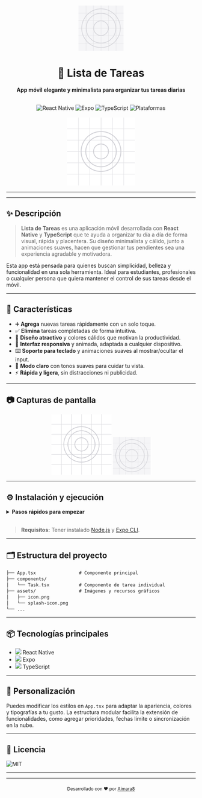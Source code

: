 

<div align="center">
   <img src="assets/icon.png" alt="Logo" width="120" />
  
   # 📝 Lista de Tareas
   <strong>App móvil elegante y minimalista para organizar tus tareas diarias</strong>
  
   <br />
   <img src="https://img.shields.io/badge/React_Native-2025-blue?logo=react" alt="React Native" />
   <img src="https://img.shields.io/badge/Expo-54.0.10-green?logo=expo" alt="Expo" />
   <img src="https://img.shields.io/badge/TypeScript-5.9.2-blue?logo=typescript" alt="TypeScript" />
   <img src="https://img.shields.io/badge/Plataforma-Android/iOS/web-orange" alt="Plataformas" />
   <br />
   <br />
   <img src="assets/splash-icon.png" alt="Splash" width="180" />
</div>

---


---

## ✨ Descripción

<blockquote>
<b>Lista de Tareas</b> es una aplicación móvil desarrollada con <b>React Native</b> y <b>TypeScript</b> que te ayuda a organizar tu día a día de forma visual, rápida y placentera. Su diseño minimalista y cálido, junto a animaciones suaves, hacen que gestionar tus pendientes sea una experiencia agradable y motivadora.
</blockquote>

Esta app está pensada para quienes buscan simplicidad, belleza y funcionalidad en una sola herramienta. Ideal para estudiantes, profesionales o cualquier persona que quiera mantener el control de sus tareas desde el móvil.

---


## 🚀 Características

<ul>
   <li>➕ <b>Agrega</b> nuevas tareas rápidamente con un solo toque.</li>
   <li>✅ <b>Elimina</b> tareas completadas de forma intuitiva.</li>
   <li>🎨 <b>Diseño atractivo</b> y colores cálidos que motivan la productividad.</li>
   <li>📱 <b>Interfaz responsiva</b> y animada, adaptada a cualquier dispositivo.</li>
   <li>⌨️ <b>Soporte para teclado</b> y animaciones suaves al mostrar/ocultar el input.</li>
   <li>🌙 <b>Modo claro</b> con tonos suaves para cuidar tu vista.</li>
   <li>⚡ <b>Rápida y ligera</b>, sin distracciones ni publicidad.</li>
</ul>

---


## 📷 Capturas de pantalla

<div align="center">
   <img src="assets/splash-icon.png" width="160" alt="Splash" />
   <img src="assets/icon.png" width="100" alt="Icono" />
   <!-- Puedes añadir aquí capturas reales de la app -->
</div>

---


## ⚙️ Instalación y ejecución

<details>
<summary><b>Pasos rápidos para empezar</b></summary>

```bash
# 1. Clona el repositorio
git clone https://github.com/Aimara8/todoListAPP.git
cd todoListAPP

# 2. Instala las dependencias
npm install
# o
yarn install

# 3. Ejecuta la app
npm start
# o
yarn start
```

Luego, sigue las instrucciones de Expo para abrir en un emulador, dispositivo físico o navegador web.

</details>

<br/>
<blockquote>
<b>Requisitos:</b> Tener instalado <a href="https://docs.expo.dev/get-started/installation/">Node.js</a> y <a href="https://docs.expo.dev/get-started/installation/">Expo CLI</a>.
</blockquote>

---


## 🗂️ Estructura del proyecto

```text
├── App.tsx                # Componente principal
├── components/
│   └── Task.tsx           # Componente de tarea individual
├── assets/                # Imágenes y recursos gráficos
│   ├── icon.png
│   └── splash-icon.png
└── ...
```

---


## 📦 Tecnologías principales

<ul>
   <li><img src="https://img.shields.io/badge/React_Native-0.81.4-blue?logo=react" height="20"/> React Native</li>
   <li><img src="https://img.shields.io/badge/Expo-54.0.10-green?logo=expo" height="20"/> Expo</li>
   <li><img src="https://img.shields.io/badge/TypeScript-5.9.2-blue?logo=typescript" height="20"/> TypeScript</li>
</ul>

---


## 🎨 Personalización

Puedes modificar los estilos en `App.tsx` para adaptar la apariencia, colores y tipografías a tu gusto. La estructura modular facilita la extensión de funcionalidades, como agregar prioridades, fechas límite o sincronización en la nube.

---


## 📄 Licencia

<img src="https://img.shields.io/badge/Licencia-MIT-yellow" alt="MIT" />

---


---

<div align="center">
   <sub>Desarrollado con ❤️ por <a href="https://github.com/Aimara8">Aimara8</a></sub>
</div>
